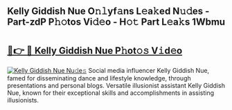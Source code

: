 ## Kelly Giddish Nue O𝚗𝚕yf𝚊ns L𝚎a𝚔ed N𝚞𝚍es - Part-zdP P𝚑𝚘tos Vi𝚍𝚎o - H𝚘𝚝 Part L𝚎a𝚔s 1Wbmu

# <h2><a href="http://kf9l51y.oniu.top/?m=Kelly+Giddish+Nue">🔗👉 🔴 Kelly Giddish Nue P𝚑ot𝚘𝚜 V𝚒d𝚎o</a></h2>

[![Kelly Giddish Nue Nu𝚍e𝚜](https://i.imgur.com/0qMVB7G.gif)](http://kf9l51y.oniu.top/?m=Kelly+Giddish+Nue)
Social media influencer Kelly Giddish Nue, famed for disseminating dance and lifestyle knowledge, through presentations and personal blogs. Versatile illusionist assistant Kelly Giddish Nue, known for their exceptional skills and accomplishments in assisting illusionists.  
